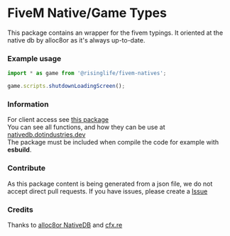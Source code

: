 # FiveM Native/Game Types

This package contains an wrapper for the fivem typings.
It oriented at the native db by alloc8or as it's always up-to-date.

### Example usage
```js
import * as game from '@risinglife/fivem-natives';

game.scripts.shutdownLoadingScreen();
```

### Information

For client access see [this package](https://www.npmjs.com/package/@risinglife/fivem-client)<br>
You can see all functions, and how they can be use at [nativedb.dotindustries.dev](https://nativedb.dotindustries.dev/gta5/natives)<br>
The package must be included when compile the code for example with **esbuild**.

### Contribute

As this package content is being generated from a json file, we do not accept direct pull requests.
If you have issues, please create a [Issue](https://github.com/RisingLifeDE/types-fivem/issues/new)

### Credits

Thanks to [alloc8or NativeDB](https://github.com/alloc8or/gta5-nativedb-data/) and [cfx.re](https://cfx.re)